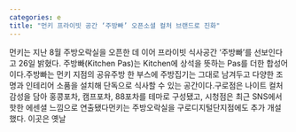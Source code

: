 ```yaml
---
categories: e
title: "먼키 프라이빗 공간 ‘주방빠’ 오픈소셜 컬처 브랜드로 진화"
---
```

먼키는 지난 8월 주방오락실을 오픈한 데 이어 프라이빗 식사공간 ‘주방빠’를 선보인다고 26일 밝혔다. 주방빠(Kitchen Pas)는 Kitchen에 상석을 뜻하는 Pas를 더한 합성어이다.주방빠는 먼키 지점의 공유주방 한 부스에 주방집기는 그대로 남겨두고 다양한 조명과 인테리어 소품을 설치해 단독으로 식사할 수 있는 공간이다.구로점은 나이트 컬처 감성을 담아 홍콩포차, 캠프포차, 88포차를 테마로 구성됐고, 시청점은 최근 SNS에서 핫한 에센셜 느낌으로 연출됐다먼키는 주방오락실을 구로디지털단지점에도 추가 개설했다. 이곳은 옛날